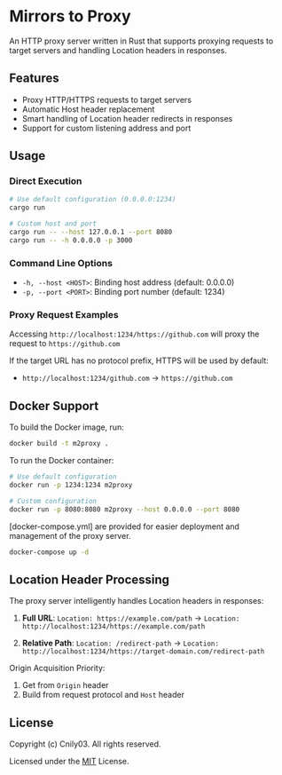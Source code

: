 # Mirrors to Proxy

An HTTP proxy server written in Rust that supports proxying requests to target servers and handling Location headers in responses.

## Features

- Proxy HTTP/HTTPS requests to target servers
- Automatic Host header replacement
- Smart handling of Location header redirects in responses
- Support for custom listening address and port

## Usage

### Direct Execution

```bash
# Use default configuration (0.0.0.0:1234)
cargo run

# Custom host and port
cargo run -- --host 127.0.0.1 --port 8080
cargo run -- -h 0.0.0.0 -p 3000
```

### Command Line Options

- `-h, --host <HOST>`: Binding host address (default: 0.0.0.0)
- `-p, --port <PORT>`: Binding port number (default: 1234)

### Proxy Request Examples

Accessing `http://localhost:1234/https://github.com` will proxy the request to `https://github.com`

If the target URL has no protocol prefix, HTTPS will be used by default:

- `http://localhost:1234/github.com` → `https://github.com`

## Docker Support

To build the Docker image, run:

```bash
docker build -t m2proxy .
```

To run the Docker container:

```bash
# Use default configuration
docker run -p 1234:1234 m2proxy

# Custom configuration
docker run -p 8080:8080 m2proxy --host 0.0.0.0 --port 8080
```

[docker-compose.yml] are provided for easier deployment and management of the proxy server.

```bash
docker-compose up -d
```

## Location Header Processing

The proxy server intelligently handles Location headers in responses:

1. **Full URL**: `Location: https://example.com/path`
   → `Location: http://localhost:1234/https://example.com/path`

2. **Relative Path**: `Location: /redirect-path`
   → `Location: http://localhost:1234/https://target-domain.com/redirect-path`

Origin Acquisition Priority:

1. Get from `Origin` header
2. Build from request protocol and `Host` header

## License

Copyright (c) Cnily03. All rights reserved.

Licensed under the [MIT](LICENSE) License.
